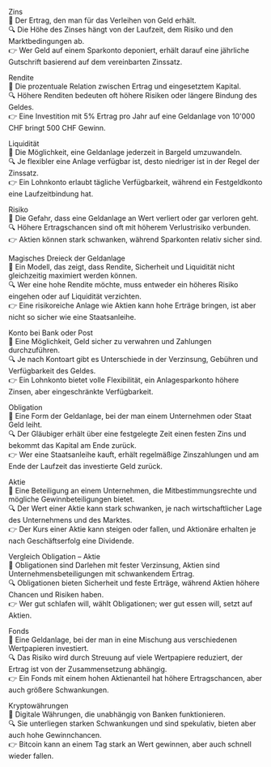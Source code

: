 Zins  
📌 Der Ertrag, den man für das Verleihen von Geld erhält.  
🔍 Die Höhe des Zinses hängt von der Laufzeit, dem Risiko und den Marktbedingungen ab.  
👉 Wer Geld auf einem Sparkonto deponiert, erhält darauf eine jährliche Gutschrift basierend auf dem vereinbarten Zinssatz.  

Rendite  
📌 Die prozentuale Relation zwischen Ertrag und eingesetztem Kapital.  
🔍 Höhere Renditen bedeuten oft höhere Risiken oder längere Bindung des Geldes.  
👉 Eine Investition mit 5% Ertrag pro Jahr auf eine Geldanlage von 10'000 CHF bringt 500 CHF Gewinn.  

Liquidität  
📌 Die Möglichkeit, eine Geldanlage jederzeit in Bargeld umzuwandeln.  
🔍 Je flexibler eine Anlage verfügbar ist, desto niedriger ist in der Regel der Zinssatz.  
👉 Ein Lohnkonto erlaubt tägliche Verfügbarkeit, während ein Festgeldkonto eine Laufzeitbindung hat.  

Risiko  
📌 Die Gefahr, dass eine Geldanlage an Wert verliert oder gar verloren geht.  
🔍 Höhere Ertragschancen sind oft mit höherem Verlustrisiko verbunden.  
👉 Aktien können stark schwanken, während Sparkonten relativ sicher sind.  

Magisches Dreieck der Geldanlage  
📌 Ein Modell, das zeigt, dass Rendite, Sicherheit und Liquidität nicht gleichzeitig maximiert werden können.  
🔍 Wer eine hohe Rendite möchte, muss entweder ein höheres Risiko eingehen oder auf Liquidität verzichten.  
👉 Eine risikoreiche Anlage wie Aktien kann hohe Erträge bringen, ist aber nicht so sicher wie eine Staatsanleihe.  

Konto bei Bank oder Post  
📌 Eine Möglichkeit, Geld sicher zu verwahren und Zahlungen durchzuführen.  
🔍 Je nach Kontoart gibt es Unterschiede in der Verzinsung, Gebühren und Verfügbarkeit des Geldes.  
👉 Ein Lohnkonto bietet volle Flexibilität, ein Anlagesparkonto höhere Zinsen, aber eingeschränkte Verfügbarkeit.  

Obligation  
📌 Eine Form der Geldanlage, bei der man einem Unternehmen oder Staat Geld leiht.  
🔍 Der Gläubiger erhält über eine festgelegte Zeit einen festen Zins und bekommt das Kapital am Ende zurück.  
👉 Wer eine Staatsanleihe kauft, erhält regelmäßige Zinszahlungen und am Ende der Laufzeit das investierte Geld zurück.  

Aktie  
📌 Eine Beteiligung an einem Unternehmen, die Mitbestimmungsrechte und mögliche Gewinnbeteiligungen bietet.  
🔍 Der Wert einer Aktie kann stark schwanken, je nach wirtschaftlicher Lage des Unternehmens und des Marktes.  
👉 Der Kurs einer Aktie kann steigen oder fallen, und Aktionäre erhalten je nach Geschäftserfolg eine Dividende.  

Vergleich Obligation – Aktie  
📌 Obligationen sind Darlehen mit fester Verzinsung, Aktien sind Unternehmensbeteiligungen mit schwankendem Ertrag.  
🔍 Obligationen bieten Sicherheit und feste Erträge, während Aktien höhere Chancen und Risiken haben.  
👉 Wer gut schlafen will, wählt Obligationen; wer gut essen will, setzt auf Aktien.  

Fonds  
📌 Eine Geldanlage, bei der man in eine Mischung aus verschiedenen Wertpapieren investiert.  
🔍 Das Risiko wird durch Streuung auf viele Wertpapiere reduziert, der Ertrag ist von der Zusammensetzung abhängig.  
👉 Ein Fonds mit einem hohen Aktienanteil hat höhere Ertragschancen, aber auch größere Schwankungen.  

Kryptowährungen  
📌 Digitale Währungen, die unabhängig von Banken funktionieren.  
🔍 Sie unterliegen starken Schwankungen und sind spekulativ, bieten aber auch hohe Gewinnchancen.  
👉 Bitcoin kann an einem Tag stark an Wert gewinnen, aber auch schnell wieder fallen.  
